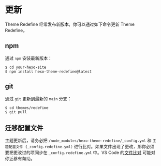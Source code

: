 # 更新

Theme Redefine 经常发布新版本，你可以通过如下命令更新 Theme Redefine。

## npm

通过 `npm` 安装最新版本：

```shell
$ cd your-hexo-site
$ npm install hexo-theme-redefine@latest
```

## git

通过 `git` 更新到最新的 `main` 分支：

```shell
$ cd themes/redefine
$ git pull
```

## 迁移配置文件

主题更新后，请务必把  `/node_modules/hexo-theme-redefine/_config.yml`  和 `主题配置文件 (_config.redefine.yml)` 进行比对。如果文件出现了更改，那你必须要把更改过的项同步在 `_config.redefine.yml` 中。VS Code 的[文件比对](/docs/advanced/vs-code-compare) 可能对你迁移有帮助。
